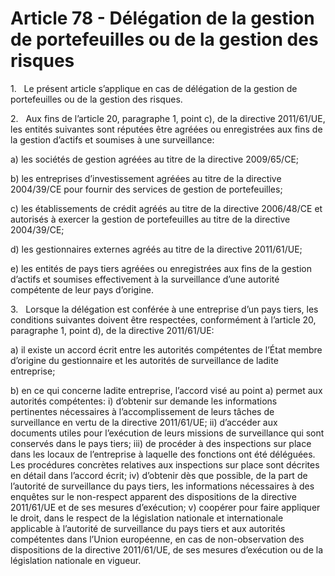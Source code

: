 # Article 78 - Délégation de la gestion de portefeuilles ou de la gestion des risques


1.   Le présent article s’applique en cas de délégation de la gestion de portefeuilles ou de la gestion des risques.

2.   Aux fins de l’article 20, paragraphe 1, point c), de la directive 2011/61/UE, les entités suivantes sont réputées être agréées ou enregistrées aux fins de la gestion d’actifs et soumises à une surveillance:

a) les sociétés de gestion agréées au titre de la directive 2009/65/CE;

b) les entreprises d’investissement agréées au titre de la directive 2004/39/CE pour fournir des services de gestion de portefeuilles;

c) les établissements de crédit agréés au titre de la directive 2006/48/CE et autorisés à exercer la gestion de portefeuilles au titre de la directive 2004/39/CE;

d) les gestionnaires externes agréés au titre de la directive 2011/61/UE;

e) les entités de pays tiers agréées ou enregistrées aux fins de la gestion d’actifs et soumises effectivement à la surveillance d’une autorité compétente de leur pays d’origine.

3.   Lorsque la délégation est conférée à une entreprise d’un pays tiers, les conditions suivantes doivent être respectées, conformément à l’article 20, paragraphe 1, point d), de la directive 2011/61/UE:

a) il existe un accord écrit entre les autorités compétentes de l’État membre d’origine du gestionnaire et les autorités de surveillance de ladite entreprise;

b) en ce qui concerne ladite entreprise, l’accord visé au point a) permet aux autorités compétentes: i) d’obtenir sur demande les informations pertinentes nécessaires à l’accomplissement de leurs tâches de surveillance en vertu de la directive 2011/61/UE; ii) d’accéder aux documents utiles pour l’exécution de leurs missions de surveillance qui sont conservés dans le pays tiers; iii) de procéder à des inspections sur place dans les locaux de l’entreprise à laquelle des fonctions ont été déléguées. Les procédures concrètes relatives aux inspections sur place sont décrites en détail dans l’accord écrit; iv) d’obtenir dès que possible, de la part de l’autorité de surveillance du pays tiers, les informations nécessaires à des enquêtes sur le non-respect apparent des dispositions de la directive 2011/61/UE et de ses mesures d’exécution; v) coopérer pour faire appliquer le droit, dans le respect de la législation nationale et internationale applicable à l’autorité de surveillance du pays tiers et aux autorités compétentes dans l’Union européenne, en cas de non-observation des dispositions de la directive 2011/61/UE, de ses mesures d’exécution ou de la législation nationale en vigueur.
